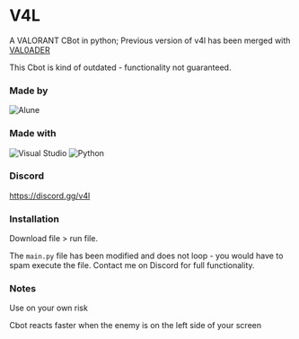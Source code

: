 # V4L
A VALORANT CBot in python; Previous version of v4l has been merged with [VAL0ADER](https://github.com/Lunahax/VAL0ADER)

This Cbot is kind of outdated - functionality not guaranteed.

### Made by
![Alune](https://img.shields.io/badge/Alune-%237289DA.svg?style=for-the-badge&logo=discord&logoColor=white)

### Made with
![Visual Studio](https://img.shields.io/badge/Visual%20Studio-5C2D91.svg?style=for-the-badge&logo=visual-studio&logoColor=white)
![Python](https://img.shields.io/badge/python-3670A0?style=for-the-badge&logo=python&logoColor=ffdd54)

### Discord
https://discord.gg/v4l <br>

### Installation
Download file > run file.

The `main.py` file has been modified and does not loop - you would have to spam execute the file. Contact me on Discord for full functionality.

### Notes
Use on your own risk

Cbot reacts faster when the enemy is on the left side of your screen
